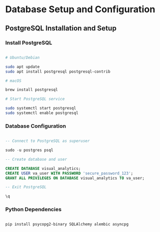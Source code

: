 # Database Setup and Configuration

## PostgreSQL Installation and Setup

### Install PostgreSQL

```bash

# Ubuntu/Debian

sudo apt update
sudo apt install postgresql postgresql-contrib

# macOS

brew install postgresql

# Start PostgreSQL service

sudo systemctl start postgresql
sudo systemctl enable postgresql

```

### Database Configuration

```sql

-- Connect to PostgreSQL as superuser

sudo -u postgres psql

-- Create database and user

CREATE DATABASE visual_analytics;
CREATE USER va_user WITH PASSWORD 'secure_password_123';
GRANT ALL PRIVILEGES ON DATABASE visual_analytics TO va_user;

-- Exit PostgreSQL

\q

```

### Python Dependencies

```bash

pip install psycopg2-binary SQLAlchemy alembic asyncpg

```
